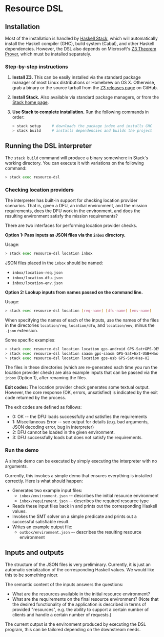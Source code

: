 # Resource DSL

## Installation

Most of the installation is handled by [Haskell Stack][Stack], which will
automatically install the Haskell compiler (GHC), build system (Cabal), and
other Haskell dependencies. However, the DSL also depends on Microsoft's [Z3
Theorem Prover][Z3], which must be installed separately.


### Step-by-step instructions

1. **Install Z3.** This can be easily installed via the standard package
   manager of most Linux distributions or Homebrew on OS X. Otherwise, grab a
   binary or the source tarball from the [Z3 releases page][Z3] on GitHub.

2. **Install Stack.** Also available via standard package managers, or from the
   [Stack home page][Stack].

3. **Use Stack to complete installation.** Run the following commands in order:

   ```bash
   > stack setup     # downloads the package index and installs GHC
   > stack build     # installs dependencies and builds the project
   ```

## Running the DSL interpreter

The `stack build` command will produce a binary somewhere in Stack's working
directory. You can execute it with variations on the following command:

```bash
> stack exec resource-dsl
```

### Checking location providers

The interpreter has built-in support for checking location provider scenarios.
That is, given a DFU, an initial environment, and the mission requirements,
does the DFU work in the environment, and does the resulting environment
satisfy the mission requirements?

There are two interfaces for performing location provider checks.


**Option 1: Pass inputs as JSON files via the `inbox` directory.**

Usage:
```bash
> stack exec resource-dsl location inbox
```

JSON files placed in the `inbox` should be named:
  * `inbox/location-req.json`
  * `inbox/location-dfu.json`
  * `inbox/location-env.json`


**Option 2: Lookup inputs from names passed on the command line.**

Usage:
```bash
> stack exec resource-dsl location [req-name] [dfu-name] [env-name]
```

When specifying the names of each of the inputs, use the names of the files in
the directories `location/req`, `location/dfu`, and `location/env`, minus the
`.json` extension.

Some specific examples:

```bash
> stack exec resource-dsl location location gps-android GPS-Sat+GPS-DEV
> stack exec resource-dsl location saasm gps-saasm GPS-Sat+Ext-USB+Has-UI
> stack exec resource-dsl location location gps-usb GPS-Sat+Has-UI
```

The files in these directories (which are re-generated each time you run the
location provider check) are also example inputs that can be passed via the
`inbox` (Option 1), after renaming the files.


**Exit codes:** The location provider check generates some textual output.
However, the core response (OK, errors, unsatisfied) is indicated by the exit
code returned by the process.

The exit codes are defined as follows:
 
 * 0: OK -- the DFU loads successfully and satisfies the requirements
 * 1: Miscellaneous Error -- see output for details (e.g. bad arguments, JSON
      decoding error, bug in interpreter)
 * 2: DFU cannot be loaded in the given environment.
 * 3: DFU successfully loads but does not satisfy the requirements.


### Run the demo

A simple demo can be executed by simply executing the interpreter with no
arguments.

Currently, this invokes a simple demo that ensures everything is installed
correctly. Here is what should happen:
 * Generates two example input files:
   * `inbox/environment.json` -- describes the initial resource environment
   * `inbox/requirement.json` -- describes the required resource type
 * Reads these input files back in and prints out the corresponding Haskell
   values.
 * Invokes the SMT solver on a simple predicate and prints out a successful
   satisfiable result.
 * Writes an example output file:
   * `outbox/environment.json` -- describes the resulting resource environment


## Inputs and outputs
 
The structure of the JSON files is very preliminary. Currently, it is just an
automatic serialization of the corresponding Haskell values. We would like this
to be something nicer.

The semantic content of the inputs answers the questions:
 * What are the resources available in the initial resource environment?
 * What are the requirements on the final resource environment? (Note that the
   desired functionality of the application is described in terms of provided
   "resources", e.g. the ability to support a certain number of clients and
   handle a certain number of requests.)

The current output is the environment produced by executing the DSL program,
this can be tailored depending on the downstream needs.


[Stack]: http://docs.haskellstack.org/en/stable/README/
[Z3]: https://github.com/Z3Prover/z3/releases
